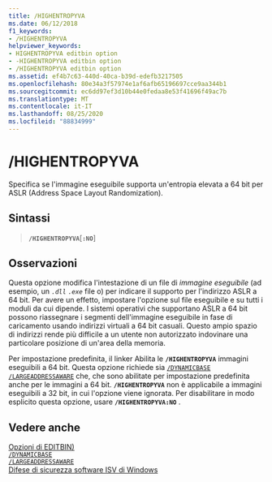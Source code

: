 ```yaml
---
title: /HIGHENTROPYVA
ms.date: 06/12/2018
f1_keywords:
- /HIGHENTROPYVA
helpviewer_keywords:
- HIGHENTROPYVA editbin option
- -HIGHENTROPYVA editbin option
- /HIGHENTROPYVA editbin option
ms.assetid: ef4b7c63-440d-40ca-b39d-edefb3217505
ms.openlocfilehash: 80e34a3f57974e1af6afb65196697cce9aa344b1
ms.sourcegitcommit: ec6dd97ef3d10b44e0fedaa8e53f41696f49ac7b
ms.translationtype: MT
ms.contentlocale: it-IT
ms.lasthandoff: 08/25/2020
ms.locfileid: "88834999"
---
```

# <a name="highentropyva"></a>/HIGHENTROPYVA

Specifica se l'immagine eseguibile supporta un'entropia elevata a 64 bit per ASLR (Address Space Layout Randomization).

## <a name="syntax"></a>Sintassi

> **`/HIGHENTROPYVA`**[**`:NO`**]

## <a name="remarks"></a>Osservazioni

Questa opzione modifica l'intestazione di un file di *immagine eseguibile* (ad esempio, un *`.dll`* *`.exe`* file o) per indicare il supporto per l'indirizzo ASLR a 64 bit. Per avere un effetto, impostare l'opzione sul file eseguibile e su tutti i moduli da cui dipende. I sistemi operativi che supportano ASLR a 64 bit possono riassegnare i segmenti dell'immagine eseguibile in fase di caricamento usando indirizzi virtuali a 64 bit casuali. Questo ampio spazio di indirizzi rende più difficile a un utente non autorizzato indovinare una particolare posizione di un'area della memoria.

Per impostazione predefinita, il linker Abilita le **`/HIGHENTROPYVA`** immagini eseguibili a 64 bit. Questa opzione richiede sia [`/DYNAMICBASE`](dynamicbase.md) [`/LARGEADDRESSAWARE`](largeaddressaware.md) che, che sono abilitate per impostazione predefinita anche per le immagini a 64 bit. **`/HIGHENTROPYVA`** non è applicabile a immagini eseguibili a 32 bit, in cui l'opzione viene ignorata. Per disabilitare in modo esplicito questa opzione, usare **`/HIGHENTROPYVA:NO`** .

## <a name="see-also"></a>Vedere anche

[Opzioni di EDITBIN)](editbin-options.md)\
[`/DYNAMICBASE`](dynamicbase.md)\
[`/LARGEADDRESSAWARE`](largeaddressaware.md)\
[Difese di sicurezza software ISV di Windows](/previous-versions/bb430720(v=msdn.10))

